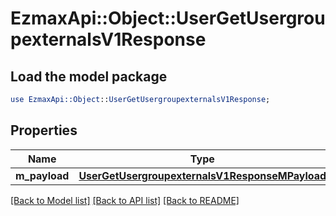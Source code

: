 # EzmaxApi::Object::UserGetUsergroupexternalsV1Response

## Load the model package
```perl
use EzmaxApi::Object::UserGetUsergroupexternalsV1Response;
```

## Properties
Name | Type | Description | Notes
------------ | ------------- | ------------- | -------------
**m_payload** | [**UserGetUsergroupexternalsV1ResponseMPayload**](UserGetUsergroupexternalsV1ResponseMPayload.md) |  | 

[[Back to Model list]](../README.md#documentation-for-models) [[Back to API list]](../README.md#documentation-for-api-endpoints) [[Back to README]](../README.md)


